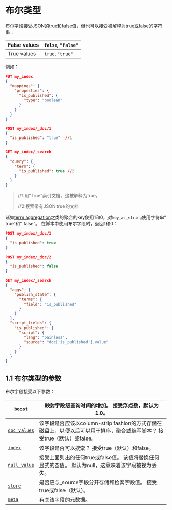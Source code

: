 # 布尔类型

布尔字段接受JSON的true和false值，但也可以接受被解释为true或false的字符串：

| False values | `false`, `"false"` |
| ------------ | ------------------ |
| True values  | `true`, `"true"`   |

例如：

```json
PUT my_index
{
  "mappings": {
    "properties": {
      "is_published": {
        "type": "boolean"
      }
    }
  }
}

POST my_index/_doc/1
{
  "is_published": "true"  //1
}

GET my_index/_search
{
  "query": {
    "term": {
      "is_published": true //2
    }
  }
}
```

> //1:用“ true”索引文档，这被解释为true。
>
>
> //2:搜索带有JSON true的文档

诸如[term aggregation](https://www.elastic.co/guide/en/elasticsearch/reference/current/search-aggregations-bucket-terms-aggregation.html)之类的聚合的key使用1和0，对`key_as_string`使用字符串“ true”和“ false”。 在脚本中使用布尔字段时，返回1和0：

```json
POST my_index/_doc/1
{
  "is_published": true
}

POST my_index/_doc/2
{
  "is_published": false
}

GET my_index/_search
{
  "aggs": {
    "publish_state": {
      "terms": {
        "field": "is_published"
      }
    }
  },
  "script_fields": {
    "is_published": {
      "script": {
        "lang": "painless",
        "source": "doc['is_published'].value"
      }
    }
  }
}
```

## 1.1 布尔类型的参数

布尔字段接受以下参数：



| [`boost`](https://www.elastic.co/guide/en/elasticsearch/reference/current/mapping-boost.html) | 映射字段级查询时间的增加。 接受浮点数，默认为1.0。           |
| ------------------------------------------------------------ | ------------------------------------------------------------ |
| [`doc_values`](https://www.elastic.co/guide/en/elasticsearch/reference/current/doc-values.html) | 该字段是否应该以column-strip fashion的方式存储在磁盘上，以便以后可以用于排序，聚合或编写脚本？ 接受true（默认）或false。 |
| [`index`](https://www.elastic.co/guide/en/elasticsearch/reference/current/mapping-index.html) | 该字段是否可以搜索？ 接受true（默认）和false。               |
| [`null_value`](https://www.elastic.co/guide/en/elasticsearch/reference/current/null-value.html) | 接受上面列出的任何true或false值。 该值将替换任何显式的空值。 默认为null，这意味着该字段被视为丢失。 |
| [`store`](https://www.elastic.co/guide/en/elasticsearch/reference/current/mapping-store.html) | 是否应与_source字段分开存储和检索字段值。 接受true或false（默认）。 |
| [`meta`](https://www.elastic.co/guide/en/elasticsearch/reference/current/mapping-field-meta.html) | 有关该字段的元数据。                                         |

